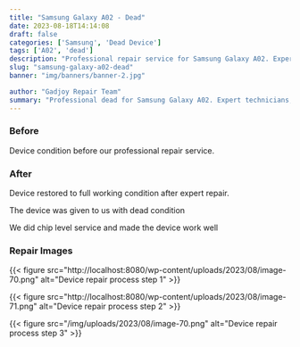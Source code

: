 ```yaml
---
title: "Samsung Galaxy A02 - Dead"
date: 2023-08-18T14:14:08
draft: false
categories: ['Samsung', 'Dead Device']
tags: ['A02', 'dead']
description: "Professional repair service for Samsung Galaxy A02. Expert diagnosis and quality repairs in Bangalore."
slug: "samsung-galaxy-a02-dead"
banner: "img/banners/banner-2.jpg"

author: "Gadjoy Repair Team"
summary: "Professional dead for Samsung Galaxy A02. Expert technicians, quality parts, warranty included."
---
```


### Before

Device condition before our professional repair service.

### After

Device restored to full working condition after expert repair.

The device was given to us with dead condition

We did chip level service and made the device work well

### Repair Images

{{< figure src="http://localhost:8080/wp-content/uploads/2023/08/image-70.png" alt="Device repair process step 1" >}}

{{< figure src="http://localhost:8080/wp-content/uploads/2023/08/image-71.png" alt="Device repair process step 2" >}}

{{< figure src="/img/uploads/2023/08/image-70.png" alt="Device repair process step 3" >}}

